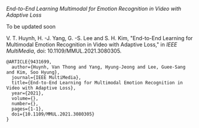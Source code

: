 *End-to-End Learning Multimodal for Emotion Recognition in Video with Adaptive Loss*


To be updated soon


V. T. Huynh, H. -J. Yang, G. -S. Lee and S. H. Kim, "End-to-End Learning for Multimodal Emotion Recognition in Video with Adaptive Loss," in *IEEE MultiMedia*, doi: 10.1109/MMUL.2021.3080305.
```
@ARTICLE{9431699,  
  author={Huynh, Van Thong and Yang, Hyung-Jeong and Lee, Guee-Sang and Kim, Soo Hyung},  
  journal={IEEE MultiMedia},   
  title={End-to-End Learning for Multimodal Emotion Recognition in Video with Adaptive Loss},   
  year={2021},  
  volume={},  
  number={},  
  pages={1-1},  
  doi={10.1109/MMUL.2021.3080305}
}
```
